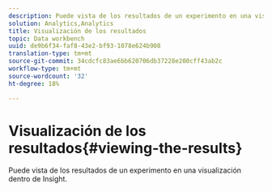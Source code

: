 ```yaml
---
description: Puede vista de los resultados de un experimento en una visualización dentro de Insight.
solution: Analytics,Analytics
title: Visualización de los resultados
topic: Data workbench
uuid: de9b6f34-faf8-43e2-bf93-1078e624b908
translation-type: tm+mt
source-git-commit: 34cdcfc83ae6bb620706db37228e200cff43ab2c
workflow-type: tm+mt
source-wordcount: '32'
ht-degree: 18%

---
```



# Visualización de los resultados{#viewing-the-results}

Puede vista de los resultados de un experimento en una visualización dentro de Insight.

